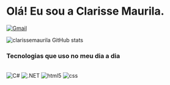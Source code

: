# Olá! Eu sou a Clarisse Maurila.

[![Gmail](https://img.shields.io/badge/Gmail-D14836?style=for-the-badge&logo=gmail&logoColor=white)](clarisse.maurila@gmail.com)


![clarissemaurila GitHub stats](https://github-readme-stats.vercel.app/api?username=clarissemaurila&show_icons=true&theme=radical)

### Tecnologias que uso no meu dia a dia

<div style="display: inline_block"><br/>
    <img aling="center" alt="C#" src="https://img.shields.io/badge/C%23-239120?style=for-the-badge&logo=c-sharp&logoColor=white"/>
    <img aling="center" alt=".NET" src="https://img.shields.io/badge/.NET-5C2D91?style=for-the-badge&logo=.net&logoColor=white"/>
    <img aling="center" alt="html5" src="https://img.shields.io/badge/HTML5-E34F26?style=for-the-badge&logo=html5&logoColor=white"/>
    <img aling="center" alt="css" src="https://img.shields.io/badge/CSS3-1572B6?style=for-the-badge&logo=css3&logoColor=white"/>
</div>
